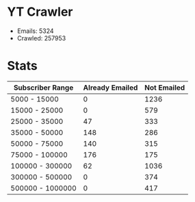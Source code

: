 # YT Crawler
- Emails: 5324
- Crawled: 257953

# Stats
| Subscriber Range  | Already Emailed | Not Emailed |
|-------|-------|-------|
| 5000 - 15000 | 0 | 1236 |
| 15000 - 25000 | 0 | 579 |
| 25000 - 35000 | 47 | 333 |
| 35000 - 50000 | 148 | 286 |
| 50000 - 75000 | 140 | 315 |
| 75000 - 100000 | 176 | 175 |
| 100000 - 300000 | 62 | 1036 |
| 300000 - 500000 | 0 | 374 |
| 500000 - 1000000 | 0 | 417 |
